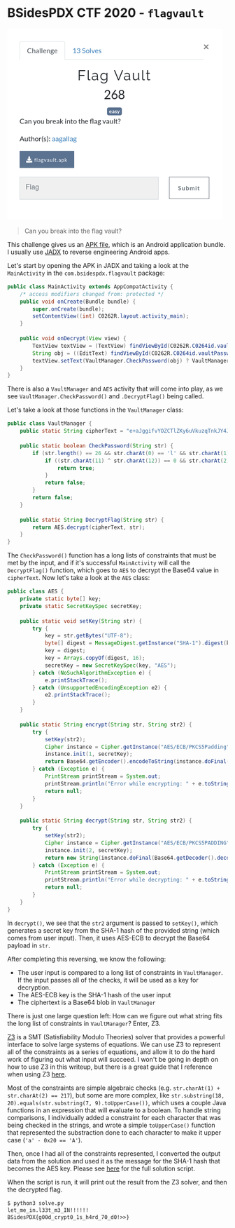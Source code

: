 # BSidesPDX CTF 2020 - `flagvault`

![Description](img/chal.png)

> Can you break into the flag vault?

This challenge gives us an [APK file](flagvault.apk), which is an Android application bundle. I usually use [JADX](https://github.com/skylot/jadx) to reverse engineering Android apps.

Let's start by opening the APK in JADX and taking a look at the `MainActivity` in the `com.bsidespdx.flagvault` package:

```java
public class MainActivity extends AppCompatActivity {
    /* access modifiers changed from: protected */
    public void onCreate(Bundle bundle) {
        super.onCreate(bundle);
        setContentView((int) C0262R.layout.activity_main);
    }

    public void onDecrypt(View view) {
        TextView textView = (TextView) findViewById(C0262R.C0264id.vaultResult);
        String obj = ((EditText) findViewById(C0262R.C0264id.vaultPasswordEntry)).getText().toString();
        textView.setText(VaultManager.CheckPassword(obj) ? VaultManager.DecryptFlag(obj) : "Invalid vault password provided");
    }
}
```

There is also a `VaultManager` and `AES` activity that will come into play, as we see `VaultManager.CheckPassword()` and `.DecryptFlag()` being called.

Let's take a look at those functions in the `VaultManager` class:

```java
public class VaultManager {
    public static String cipherText = "e+aJggifvYOZCTlZKy6uVkuzqTnkJY4JCE45IG0vVIcK8D7+Smv5qqKpgfhuRuL3";

    public static boolean CheckPassword(String str) {
        if (str.length() == 26 && str.charAt(0) == 'l' && str.charAt(1) + str.charAt(2) == 217 && (str.charAt(0) ^ str.charAt(2)) == 24 && (str.charAt(1) ^ str.charAt(3)) == ':' && str.charAt(3) == str.charAt(6) && str.charAt(6) - '1' == str.charAt(9) && (str.charAt(4) ^ 'm') == 0 && str.charAt(5) + 8 == str.charAt(4) && (str.charAt(9) * 5) + (str.charAt(6) * 9) == 1085 && (str.charAt(6) * 8) - (str.charAt(7) * 3) == 445 && str.charAt(10) == str.charAt(0) && str.charAt(11) + 4 == 55) {
            if ((str.charAt(11) ^ str.charAt(12)) == 0 && str.charAt(2) == str.charAt(13) && str.charAt(4) == str.charAt(15) && str.charAt(16) == str.charAt(12) && str.charAt(14) == str.charAt(6) && str.charAt(17) == str.charAt(14) && str.substring(18, 20).equals(str.substring(7, 9).toUpperCase()) && str.charAt(20) * 9 == 297 && str.charAt(20) == str.charAt(21) && str.charAt(21) == str.charAt(22) && str.substring(20, 23).equals(str.substring(23, 26)) && str.charAt(8) * 1337 == 147070) {
                return true;
            }
            return false;
        }
        return false;
    }

    public static String DecryptFlag(String str) {
        return AES.decrypt(cipherText, str);
    }
}
```

The `CheckPassword()` function has a long lists of constraints that must be met by the input, and if it's successful `MainActivity` will call the `DecryptFlag()` function, which goes to `AES` to decrypt the Base64 value in `cipherText`. Now let's take a look at the `AES` class:

```java
public class AES {
    private static byte[] key;
    private static SecretKeySpec secretKey;

    public static void setKey(String str) {
        try {
            key = str.getBytes("UTF-8");
            byte[] digest = MessageDigest.getInstance("SHA-1").digest(key);
            key = digest;
            key = Arrays.copyOf(digest, 16);
            secretKey = new SecretKeySpec(key, "AES");
        } catch (NoSuchAlgorithmException e) {
            e.printStackTrace();
        } catch (UnsupportedEncodingException e2) {
            e2.printStackTrace();
        }
    }

    public static String encrypt(String str, String str2) {
        try {
            setKey(str2);
            Cipher instance = Cipher.getInstance("AES/ECB/PKCS5Padding");
            instance.init(1, secretKey);
            return Base64.getEncoder().encodeToString(instance.doFinal(str.getBytes("UTF-8")));
        } catch (Exception e) {
            PrintStream printStream = System.out;
            printStream.println("Error while encrypting: " + e.toString());
            return null;
        }
    }

    public static String decrypt(String str, String str2) {
        try {
            setKey(str2);
            Cipher instance = Cipher.getInstance("AES/ECB/PKCS5PADDING");
            instance.init(2, secretKey);
            return new String(instance.doFinal(Base64.getDecoder().decode(str)));
        } catch (Exception e) {
            PrintStream printStream = System.out;
            printStream.println("Error while decrypting: " + e.toString());
            return null;
        }
    }
}
```

In `decrypt()`, we see that the `str2` argument is passed to `setKey()`, which generates a secret key from the SHA-1 hash of the provided string (which comes from user input). Then, it uses AES-ECB to decrypt the Base64 payload in `str`.

After completing this reversing, we know the following:

* The user input is compared to a long list of constraints in `VaultManager`. If the input passes all of the checks, it will be used as a key for decryption.
* The AES-ECB key is the SHA-1 hash of the user input
* The ciphertext is a Base64 blob in `VaultManager`

There is just one large question left: How can we figure out what string fits the long list of constraints in `VaultManager`? Enter, Z3.

[Z3](https://github.com/Z3Prover/z3) is a SMT (Satisfiability Modulo Theories) solver that provides a powerful interface to solve large systems of equations. We can use Z3 to represent all of the constraints as a series of equations, and allow it to do the hard work of figuring out what input will succeed. I won't be going in depth on how to use Z3 in this writeup, but there is a great guide that I reference when using Z3 [here](https://ericpony.github.io/z3py-tutorial/guide-examples.htm).

Most of the constraints are simple algebraic checks (e.g. `str.charAt(1) + str.charAt(2) == 217`), but some are more complex, like `str.substring(18, 20).equals(str.substring(7, 9).toUpperCase())`, which uses a couple Java functions in an expression that will evaluate to a boolean. To handle string comparisons, I individually added a constraint for each character that was being checked in the strings, and wrote a simple `toUpperCase()` function that represented the substraction done to each character to make it upper case (`'a' - 0x20 == 'A'`).

Then, once I had all of the constraints represented, I converted the output data from the solution and used it as the message for the SHA-1 hash that becomes the AES key. Please see [here](solve.py) for the full solution script.

When the script is run, it will print out the result from the Z3 solver, and then the decrypted flag.

```
$ python3 solve.py
let_me_in.l33t_m3_IN!!!!!!
BSidesPDX{g00d_crypt0_1s_h4rd_70_d0!>>}
```
